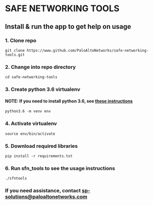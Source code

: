 # SAFE NETWORKING TOOLS

## Install & run the app to get help on usage
### 1. Clone repo
```git clone https://www.github.com/PaloAltoNetworks/safe-networking-tools.git```
<br/>
### 2. Change into repo directory
```cd safe-networking-tools```
<br/>
### 3. Create python 3.6 virtualenv
#### NOTE: If you need to install python 3.6, see [these instructions](https://github.com/PaloAltoNetworks/safe-networking/wiki/Infrastructure-Setup---LOCAL#python-36)
```python3.6 -m venv env```
<br/>
### 4. Activate virtualenv
```source env/bin/activate```
<br/>
### 5. Download required libraries
```pip install -r requirements.txt```
<br/>
### 6. Run sfn_tools to see the usage instructions
```./sfntools```
<br/>

### If you need assistance, contact sp-solutions@paloaltonetworks.com